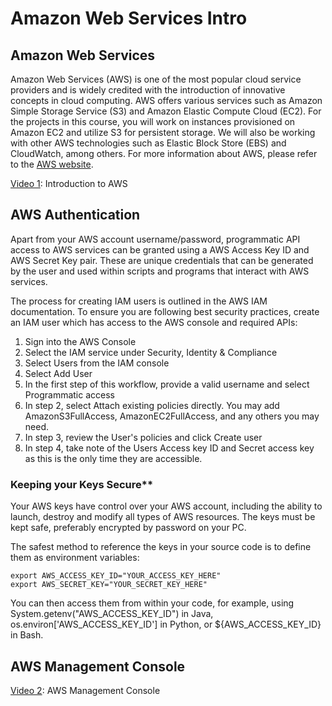 # Amazon Web Services Intro

## Amazon Web Services

Amazon Web Services (AWS) is one of the most popular cloud service providers and is widely credited with the introduction of innovative concepts in cloud computing. AWS offers various services such as Amazon Simple Storage Service (S3) and Amazon Elastic Compute Cloud (EC2). For the projects in this course, you will work on instances provisioned on Amazon EC2 and utilize S3 for persistent storage. We will also be working with other AWS technologies such as Elastic Block Store (EBS) and CloudWatch, among others. For more information about AWS, please refer to the [AWS website](https://aws.amazon.com/).

[Video 1](https://youtu.be/jOhbTAU4OPI): Introduction to AWS

## AWS Authentication

Apart from your AWS account username/password, programmatic API access to AWS services can be granted using a AWS Access Key ID and AWS Secret Key pair. These are unique credentials that can be generated by the user and used within scripts and programs that interact with AWS services.

The process for creating IAM users is outlined in the AWS IAM documentation. To ensure you are following best security practices, create an IAM user which has access to the AWS console and required APIs:

1. Sign into the AWS Console
2. Select the IAM service under Security, Identity & Compliance
3. Select Users from the IAM console
4. Select Add User
5. In the first step of this workflow, provide a valid username and select Programmatic access
6. In step 2, select Attach existing policies directly. You may add AmazonS3FullAccess, AmazonEC2FullAccess, and any others you may need.
7. In step 3, review the User's policies and click Create user
8. In step 4, take note of the Users Access key ID and Secret access key as this is the only time they are accessible.

### Keeping your Keys Secure**

Your AWS keys have control over your AWS account, including the ability to launch, destroy and modify all types of AWS resources. The keys must be kept safe, preferably encrypted by password on your PC.

The safest method to reference the keys in your source code is to define them as environment variables:

```text
export AWS_ACCESS_KEY_ID="YOUR_ACCESS_KEY_HERE"
export AWS_SECRET_KEY="YOUR_SECRET_KEY_HERE"
```

You can then access them from within your code, for example, using System.getenv("AWS_ACCESS_KEY_ID") in Java, os.environ['AWS_ACCESS_KEY_ID'] in Python, or ${AWS_ACCESS_KEY_ID} in Bash.

## AWS Management Console

[Video 2](https://youtu.be/EfnfcIqq_IU): AWS Management Console
